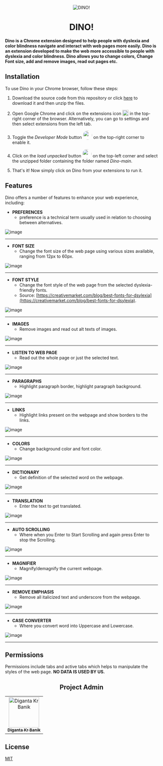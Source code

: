 <p align="center">
    <img src="https://user-images.githubusercontent.com/65999534/185781579-e4aba769-4030-4451-a4cd-c3f8b040a9b9.png" alt="DINO!"/>
    <h1 align="center"/>DINO!</h1>
  </p>
  
  
  **Dino is a Chrome extension designed to help people with dyslexia and color blindness navigate and interact with web pages more easily. Dino is an extension developed to make the web more accessible to people with dyslexia and color blindness. Dino allows you to change colors, Change Font size, add and remove images, read out pages etc.**
  
  ## Installation
  
  To use Dino in your Chrome browser, follow these steps:
  
  1. Download the source code from this repository or click [here](https://github.com/developer-diganta/Dino/archive/refs/heads/main.zip) to download it and then unzip the files.
  
  2. Open Google Chrome and click on the extensions icon  <img style="vertical-align: text-bottom;height: 20px;" src="https://user-images.githubusercontent.com/65999534/185781474-0fd72351-4424-41a2-aaa1-471364032b2d.png"> in the top-right corner of the browser. Alternatively, you can go to settings and then select extensions from the left tab.
  
  3. Toggle the _Developer Mode_ button <img style="vertical-align: text-bottom;height: 30px; border-radius: 50px;" src="https://user-images.githubusercontent.com/65999534/185781496-046ed1d8-ad0d-43b4-9e99-b415aba52049.png"> on the top-right corner to enable it.
  
  4. Click on the _load unpacked_ button <img style="vertical-align: text-bottom;height: 30px; border-radius: 50px;" src="https://user-images.githubusercontent.com/65999534/185781513-3372b565-a6b8-43c0-997c-0cdaa1940074.png"> on the top-left corner and select the unzipped folder containing the folder named _Dino-main_.
  
  5. That's it! Now simply click on Dino from your extensions to run it.

  ## Features
  
  Dino offers a number of features to enhance your web experience, including:
  
  - **PREFERENCES**
    - preference is a technical term usually used in relation to choosing between alternatives.

![image](https://user-images.githubusercontent.com/98798977/220038568-ac1ea1c7-5ad9-4abe-8399-c763e5d58c4f.png)

-----------------------------------------------------------------------------------------------------------------------------------------------------------------

  - **FONT SIZE**
    - Change the font size of the web page using various sizes available, ranging from 12px to 60px.

![image](https://user-images.githubusercontent.com/98798977/220038643-d43fc2c5-864c-4235-9001-b353751826d1.png)

-----------------------------------------------------------------------------------------------------------------------------------------------------------------


  - **FONT STYLE** 
    - Change the font style of the web page from the selected dyslexia-friendly fonts. 
    - Source: [https://creativemarket.com/blog/best-fonts-for-dsylexia](https://creativemarket.com/blog/best-fonts-for-dsylexia).

![image](https://user-images.githubusercontent.com/98798977/220039047-6ee6f9ef-5e62-497f-9f8d-cd8d19734584.png)

-----------------------------------------------------------------------------------------------------------------------------------------------------------------


  - **IMAGES** 
    - Remove images and read out alt texts of images.

![image](https://user-images.githubusercontent.com/98798977/220039108-e4be60c3-496b-4e15-ae86-c3b0deaeb3da.png)

-----------------------------------------------------------------------------------------------------------------------------------------------------------------


  - **LISTEN TO WEB PAGE**
    - Read out the whole page or just the selected text.

![image](https://user-images.githubusercontent.com/98798977/220039412-e3a0af67-646f-4a57-b8b9-ff5ee3a1afa4.png)

-----------------------------------------------------------------------------------------------------------------------------------------------------------------


  - **PARAGRAPHS**
    - Highlight paragraph border, highlight paragraph background.

![image](https://user-images.githubusercontent.com/98798977/220039490-b29b21c0-c0e1-401d-974a-c005eb398cb2.png)

-----------------------------------------------------------------------------------------------------------------------------------------------------------------


  - **LINKS**
    - Highlight links present on the webpage and show borders to the links.

![image](https://user-images.githubusercontent.com/98798977/220039570-afac1e9f-c820-440e-b218-4a83a4715eb2.png)

-----------------------------------------------------------------------------------------------------------------------------------------------------------------

  - **COLORS**
    - Change background color and font color.

![image](https://user-images.githubusercontent.com/98798977/220039675-e66acfe1-6631-445f-9029-68f2b2e24208.png)

-----------------------------------------------------------------------------------------------------------------------------------------------------------------


  - **DICTIONARY**
    - Get definition of the selected word on the webpage.

![image](https://user-images.githubusercontent.com/98798977/220039765-e6e4f15e-920c-441a-8ed0-dca1137a5178.png)

-----------------------------------------------------------------------------------------------------------------------------------------------------------------


  - **TRANSLATION**
    - Enter the text to get translated.

![image](https://user-images.githubusercontent.com/98798977/220039904-645783fa-de9a-4baf-b442-4f8d067b3cd5.png)

-----------------------------------------------------------------------------------------------------------------------------------------------------------------

  - **AUTO SCROLLING**
    - Where when you Enter to Start Scrolling and again press Enter to stop the Scrolling.

![image](https://user-images.githubusercontent.com/98798977/220040512-92e409e7-8b23-4aba-800c-9ddc256ea9e2.png)

-----------------------------------------------------------------------------------------------------------------------------------------------------------------


  - **MAGNIFIER**
    - Magnify/demagnify the current webpage.

![image](https://user-images.githubusercontent.com/98798977/220040758-ba0400ab-cc84-44fa-95f4-1cfcaf68b77f.png)

-----------------------------------------------------------------------------------------------------------------------------------------------------------------

  - **REMOVE EMPHASIS**
    - Remove all italicized text and underscore from the webpage.

![image](https://user-images.githubusercontent.com/98798977/220041317-5e725163-ba1f-4d75-896b-4e8fae41051f.png)

-----------------------------------------------------------------------------------------------------------------------------------------------------------------

  - **CASE CONVERTER**
    - Where you convert word into Uppercase and Lowercase.

![image](https://user-images.githubusercontent.com/98798977/220041589-4e167c8a-5296-4012-aaf2-eb9a8dc40c03.png)

-----------------------------------------------------------------------------------------------------------------------------------------------------------------





## Permissions

Permissions include tabs and active tabs which helps to manipulate the styles of the web page. **NO DATA IS USED BY US.**


<h2 align='center'> Project Admin </h2>
<table align='center'>
<tr>
    <td align="center">
        <a href="https://github.com/developer-diganta">
            <img src="https://avatars.githubusercontent.com/u/65999534?v=4" width="100;" alt="Diganta Kr Banik"/>
            <br />
            <sub><b>Diganta Kr Banik</b></sub>
        </a>
    </td>
  </tr>
</table>

        
## License
[MIT](https://choosealicense.com/licenses/mit/)
